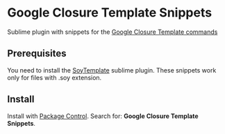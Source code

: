 # Google Closure Template Snippets

Sublime plugin with snippets for the [Google Closure Template commands](https://developers.google.com/closure/templates/docs/commands)

## Prerequisites

You need to install the [SoyTemplate](https://github.com/anvie/soytemplate/) sublime plugin.
These snippets work only for files with .soy extension.

## Install

Install with [Package Control](http://wbond.net/sublime_packages/package_control). Search for: **Google Closure Template Snippets**.
